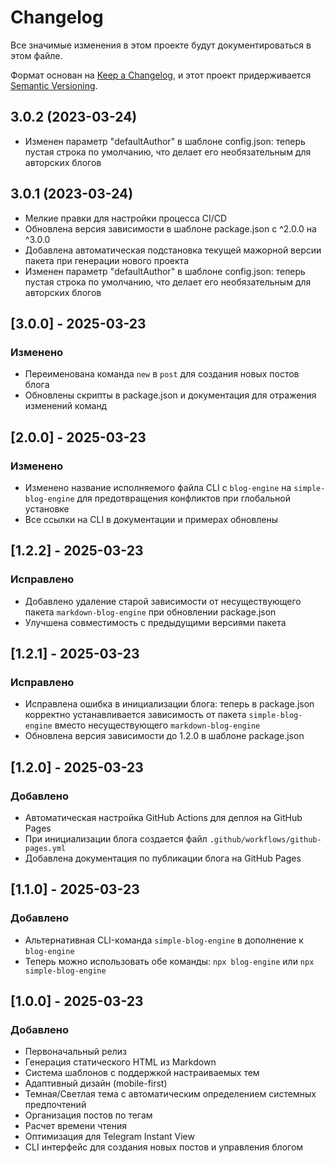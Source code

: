 # Changelog

Все значимые изменения в этом проекте будут документироваться в этом файле.

Формат основан на [Keep a Changelog](https://keepachangelog.com/en/1.0.0/),
и этот проект придерживается [Semantic Versioning](https://semver.org/spec/v2.0.0.html).

## 3.0.2 (2023-03-24)
- Изменен параметр "defaultAuthor" в шаблоне config.json: теперь пустая строка по умолчанию, что делает его необязательным для авторских блогов

## 3.0.1 (2023-03-24)
- Мелкие правки для настройки процесса CI/CD
- Обновлена версия зависимости в шаблоне package.json с ^2.0.0 на ^3.0.0
- Добавлена автоматическая подстановка текущей мажорной версии пакета при генерации нового проекта
- Изменен параметр "defaultAuthor" в шаблоне config.json: теперь пустая строка по умолчанию, что делает его необязательным для авторских блогов

## [3.0.0] - 2025-03-23

### Изменено
- Переименована команда `new` в `post` для создания новых постов блога
- Обновлены скрипты в package.json и документация для отражения изменений команд

## [2.0.0] - 2025-03-23

### Изменено
- Изменено название исполняемого файла CLI с `blog-engine` на `simple-blog-engine` для предотвращения конфликтов при глобальной установке
- Все ссылки на CLI в документации и примерах обновлены

## [1.2.2] - 2025-03-23

### Исправлено
- Добавлено удаление старой зависимости от несуществующего пакета `markdown-blog-engine` при обновлении package.json
- Улучшена совместимость с предыдущими версиями пакета

## [1.2.1] - 2025-03-23

### Исправлено
- Исправлена ошибка в инициализации блога: теперь в package.json корректно устанавливается зависимость от пакета `simple-blog-engine` вместо несуществующего `markdown-blog-engine`
- Обновлена версия зависимости до 1.2.0 в шаблоне package.json

## [1.2.0] - 2025-03-23

### Добавлено
- Автоматическая настройка GitHub Actions для деплоя на GitHub Pages
- При инициализации блога создается файл `.github/workflows/github-pages.yml`
- Добавлена документация по публикации блога на GitHub Pages

## [1.1.0] - 2025-03-23

### Добавлено
- Альтернативная CLI-команда `simple-blog-engine` в дополнение к `blog-engine`
- Теперь можно использовать обе команды: `npx blog-engine` или `npx simple-blog-engine`

## [1.0.0] - 2025-03-23

### Добавлено
- Первоначальный релиз
- Генерация статического HTML из Markdown
- Система шаблонов с поддержкой настраиваемых тем
- Адаптивный дизайн (mobile-first)
- Темная/Светлая тема с автоматическим определением системных предпочтений
- Организация постов по тегам
- Расчет времени чтения
- Оптимизация для Telegram Instant View
- CLI интерфейс для создания новых постов и управления блогом 